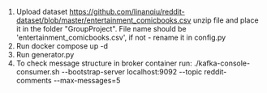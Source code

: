 1. Upload dataset https://github.com/linanqiu/reddit-dataset/blob/master/entertainment_comicbooks.csv
unzip file and place it in the folder "GroupProject". 
File name should be 'entertainment_comicbooks.csv', if not - rename it in config.py
2. Run docker compose up -d
3. Run generator.py
4. To check message structure in broker container run:
./kafka-console-consumer.sh --bootstrap-server localhost:9092 --topic reddit-comments --max-messages=5


